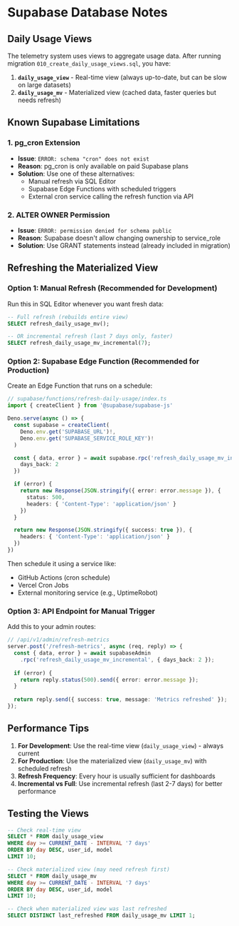 # Supabase Database Notes

## Daily Usage Views

The telemetry system uses views to aggregate usage data. After running migration `010_create_daily_usage_views.sql`, you have:

1. **`daily_usage_view`** - Real-time view (always up-to-date, but can be slow on large datasets)
2. **`daily_usage_mv`** - Materialized view (cached data, faster queries but needs refresh)

## Known Supabase Limitations

### 1. pg_cron Extension
- **Issue**: `ERROR: schema "cron" does not exist`
- **Reason**: pg_cron is only available on paid Supabase plans
- **Solution**: Use one of these alternatives:
  - Manual refresh via SQL Editor
  - Supabase Edge Functions with scheduled triggers
  - External cron service calling the refresh function via API

### 2. ALTER OWNER Permission
- **Issue**: `ERROR: permission denied for schema public`
- **Reason**: Supabase doesn't allow changing ownership to service_role
- **Solution**: Use GRANT statements instead (already included in migration)

## Refreshing the Materialized View

### Option 1: Manual Refresh (Recommended for Development)
Run this in SQL Editor whenever you want fresh data:
```sql
-- Full refresh (rebuilds entire view)
SELECT refresh_daily_usage_mv();

-- OR incremental refresh (last 7 days only, faster)
SELECT refresh_daily_usage_mv_incremental(7);
```

### Option 2: Supabase Edge Function (Recommended for Production)
Create an Edge Function that runs on a schedule:

```typescript
// supabase/functions/refresh-daily-usage/index.ts
import { createClient } from '@supabase/supabase-js'

Deno.serve(async () => {
  const supabase = createClient(
    Deno.env.get('SUPABASE_URL')!,
    Deno.env.get('SUPABASE_SERVICE_ROLE_KEY')!
  )

  const { data, error } = await supabase.rpc('refresh_daily_usage_mv_incremental', {
    days_back: 2
  })

  if (error) {
    return new Response(JSON.stringify({ error: error.message }), {
      status: 500,
      headers: { 'Content-Type': 'application/json' }
    })
  }

  return new Response(JSON.stringify({ success: true }), {
    headers: { 'Content-Type': 'application/json' }
  })
})
```

Then schedule it using a service like:
- GitHub Actions (cron schedule)
- Vercel Cron Jobs
- External monitoring service (e.g., UptimeRobot)

### Option 3: API Endpoint for Manual Trigger
Add this to your admin routes:

```typescript
// /api/v1/admin/refresh-metrics
server.post('/refresh-metrics', async (req, reply) => {
  const { data, error } = await supabaseAdmin
    .rpc('refresh_daily_usage_mv_incremental', { days_back: 2 });
  
  if (error) {
    return reply.status(500).send({ error: error.message });
  }
  
  return reply.send({ success: true, message: 'Metrics refreshed' });
});
```

## Performance Tips

1. **For Development**: Use the real-time view (`daily_usage_view`) - always current
2. **For Production**: Use the materialized view (`daily_usage_mv`) with scheduled refresh
3. **Refresh Frequency**: Every hour is usually sufficient for dashboards
4. **Incremental vs Full**: Use incremental refresh (last 2-7 days) for better performance

## Testing the Views

```sql
-- Check real-time view
SELECT * FROM daily_usage_view 
WHERE day >= CURRENT_DATE - INTERVAL '7 days'
ORDER BY day DESC, user_id, model
LIMIT 10;

-- Check materialized view (may need refresh first)
SELECT * FROM daily_usage_mv 
WHERE day >= CURRENT_DATE - INTERVAL '7 days'
ORDER BY day DESC, user_id, model
LIMIT 10;

-- Check when materialized view was last refreshed
SELECT DISTINCT last_refreshed FROM daily_usage_mv LIMIT 1;
```